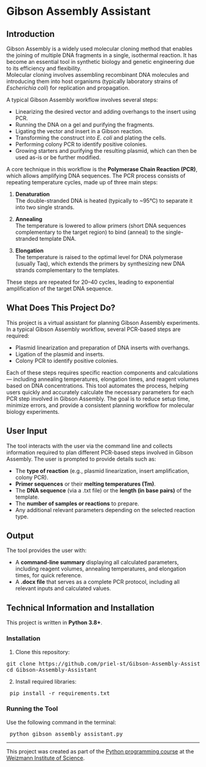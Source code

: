 # Gibson Assembly Assistant

## Introduction

Gibson Assembly is a widely used molecular cloning method that enables the joining of multiple DNA fragments in a single, isothermal reaction. It has become an essential tool in synthetic biology and genetic engineering due to its efficiency and flexibility.  
Molecular cloning involves assembling recombinant DNA molecules and introducing them into host organisms (typically laboratory strains of *Escherichia coli*) for replication and propagation.

A typical Gibson Assembly workflow involves several steps:
- Linearizing the desired vector and adding overhangs to the insert using PCR.  
- Running the DNA on a gel and purifying the fragments.  
- Ligating the vector and insert in a Gibson reaction.  
- Transforming the construct into *E. coli* and plating the cells.  
- Performing colony PCR to identify positive colonies.  
- Growing starters and purifying the resulting plasmid, which can then be used as-is or be further modified.  

A core technique in this workflow is the **Polymerase Chain Reaction (PCR)**, which allows amplifying DNA sequences. The PCR process consists of repeating temperature cycles, made up of three main steps:

1. **Denaturation**  
   The double-stranded DNA is heated (typically to ~95°C) to separate it into two single strands.

2. **Annealing**  
   The temperature is lowered to allow primers (short DNA sequences complementary to the target region) to bind (anneal) to the single-stranded template DNA.

3. **Elongation**  
   The temperature is raised to the optimal level for DNA polymerase (usually Taq), which extends the primers by synthesizing new DNA strands complementary to the templates.

These steps are repeated for 20–40 cycles, leading to exponential amplification of the target DNA sequence.

## What Does This Project Do?

This project is a virtual assistant for planning Gibson Assembly experiments. In a typical Gibson Assembly workflow, several PCR-based steps are required:

- Plasmid linearization and preparation of DNA inserts with overhangs.
- Ligation of the plasmid and inserts.
- Colony PCR to identify positive colonies.  

Each of these steps requires specific reaction components and calculations — including annealing temperatures, elongation times, and reagent volumes based on DNA concentrations.
This tool automates the process, helping users quickly and accurately calculate the necessary parameters for each PCR step involved in Gibson Assembly. The goal is to reduce setup time, minimize errors, and provide a consistent planning workflow for molecular biology experiments.

## User Input

The tool interacts with the user via the command line and collects information required to plan different PCR-based steps involved in Gibson Assembly. The user is prompted to provide details such as:

- The **type of reaction** (e.g., plasmid linearization, insert amplification, colony PCR).  
- **Primer sequences** or their **melting temperatures (Tm)**. 
- The **DNA sequence** (via a .txt file) or the **length (in base pairs)** of the template.  
- The **number of samples or reactions** to prepare.  
- Any additional relevant parameters depending on the selected reaction type.  

## Output

The tool provides the user with:

- A **command-line summary** displaying all calculated parameters, including reagent volumes, annealing temperatures, and elongation times, for quick reference.  
- A **.docx file** that serves as a complete PCR protocol, including all relevant inputs and calculated values.

## Technical Information and Installation

This project is written in **Python 3.8+**.

### Installation

1. Clone this repository:
<pre>git clone https://github.com/priel-st/Gibson-Assembly-Assistant.git
cd Gibson-Assembly-Assistant </pre>

2. Install required libraries:
<pre> pip install -r requirements.txt </pre>

### Running the Tool

Use the following command in the terminal:
<pre> python gibson_assembly_assistant.py </pre>

---

This project was created as part of the [Python programming course](https://github.com/Code-Maven/wis-python-course-2025-03) at the [Weizmann Institute of Science](https://www.weizmann.ac.il/pages/).  
